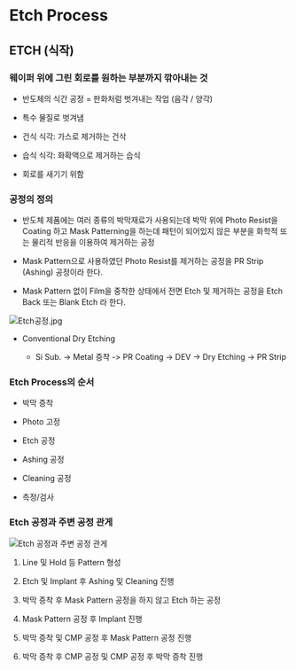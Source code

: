 # Etch Process

## ETCH (식작)

### 웨이퍼 위에 그린 회로를 원하는 부분까지 깎아내는 것

- 반도체의 식간 공정 = 판화처럼 벗겨내는 작업 (음각 / 양각)

- 특수 물질로 벗겨냄

- 건식 식각: 가스로 제거하는 건삭

- 습식 식각: 화확액으로 제거하는 습식

- 회로를 새기기 위함

### 공정의 정의

- 반도체 제품에는 여러 종류의 박막재료가 사용되는데 박막 위에 Photo Resist을 Coating 하고 Mask Patterning을 하는데 패턴이 되어있지 않은 부분을 화학적 또는 물리적 반응을 이용하여 제거하는 공정

- Mask Pattern으로 사용하였던 Photo Resist를 제거하는 공정을 PR Strip (Ashing) 공정이라 한다.

- Mask Pattern 없이 Film을 중착한 상태에서 전면 Etch 및 제거하는 공정을 Etch Back 또는 Blank Etch 라 한다.

![Etch공정.jpg](https://images.velog.io/images/tataki26/post/f818e757-e7d8-4c5d-bafa-6b7e6877c6da/%EC%8B%9D%EA%B0%81%EC%A0%84%ED%9B%84.jpg)

- Conventional Dry Etching

    - Si Sub. -> Metal 증착 -> PR Coating -> DEV -> Dry Etching -> PR Strip
 
### Etch Process의 순서

- 박막 증착

- Photo 고정

- Etch 공정

- Ashing 공정

- Cleaning 공정

- 측정/검사

### Etch 공정과 주변 공정 관게

![Etch 공정과 주변 공정 관게](https://github.com/user-attachments/assets/89417071-c740-4022-9e52-4b1c5aa9a3b0)

1. Line 및 Hold 등 Pattern 형성

2. Etch 및 Implant 후 Ashing 및 Cleaning 진행

3. 박막 증착 후 Mask Pattern 공정을 하지 않고 Etch 하는 공정

4. Mask Pattern 공정 후 Implant 진행

5. 박막 증착 및 CMP 공정 후 Mask Pattern 공정 진행

6. 박막 증착 후 CMP 공정 및 CMP 공정 후 박막 증착 진행
